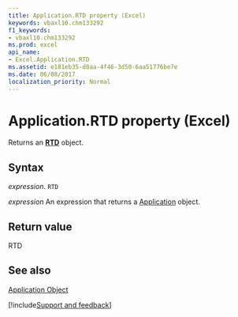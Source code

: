 ```yaml
---
title: Application.RTD property (Excel)
keywords: vbaxl10.chm133292
f1_keywords:
- vbaxl10.chm133292
ms.prod: excel
api_name:
- Excel.Application.RTD
ms.assetid: e181eb35-d8aa-4f46-3d50-6aa51776be7e
ms.date: 06/08/2017
localization_priority: Normal
---
```



# Application.RTD property (Excel)

Returns an  **[RTD](Excel.RTD.md)** object.


## Syntax

_expression_. `RTD`

 _expression_ An expression that returns a [Application](Excel.Application-graph-property.md) object.


## Return value

RTD


## See also


[Application Object](Excel.Application(object).md)

[!include[Support and feedback](~/includes/feedback-boilerplate.md)]